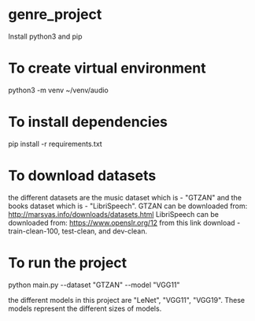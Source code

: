 # genre_project
Install python3 and pip

# To create virtual environment 
python3 -m venv ~/venv/audio

# To install dependencies 
pip install -r requirements.txt 

# To download datasets  
the different datasets are the music dataset which is - "GTZAN" and the books dataset which is - "LibriSpeech". GTZAN can be downloaded from: http://marsyas.info/downloads/datasets.html LibriSpeech can be downloaded from: https://www.openslr.org/12 from this link download - train-clean-100, test-clean, and dev-clean. 


# To run the project 
python main.py --dataset "GTZAN" --model "VGG11"

the different models in this project are "LeNet", "VGG11", "VGG19". These models represent the different sizes of models.  
